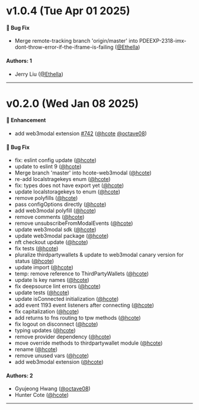 # v1.0.4 (Tue Apr 01 2025)

#### 🐛 Bug Fix

- Merge remote-tracking branch 'origin/master' into PDEEXP-2318-imx-dont-throw-error-if-the-iframe-is-failing ([@Ethella](https://github.com/Ethella))

#### Authors: 1

- Jerry Liu ([@Ethella](https://github.com/Ethella))

---

# v0.2.0 (Wed Jan 08 2025)

#### 🚀 Enhancement

- add web3modal extension [#742](https://github.com/magiclabs/magic-js/pull/742) ([@hcote](https://github.com/hcote) [@octave08](https://github.com/octave08))

#### 🐛 Bug Fix

- fix: eslint config update ([@hcote](https://github.com/hcote))
- update to eslint 9 ([@hcote](https://github.com/hcote))
- Merge branch 'master' into hcote-web3modal ([@hcote](https://github.com/hcote))
- re-add localstragekeys enum ([@hcote](https://github.com/hcote))
- fix: types does not have export yet ([@hcote](https://github.com/hcote))
- update localstoragekeys to enum ([@hcote](https://github.com/hcote))
- remove polyfills ([@hcote](https://github.com/hcote))
- pass configOptions directly ([@hcote](https://github.com/hcote))
- add web3modal polyfill ([@hcote](https://github.com/hcote))
- remove comments ([@hcote](https://github.com/hcote))
- remove unsubscribeFromModalEvents ([@hcote](https://github.com/hcote))
- update web3modal sdk ([@hcote](https://github.com/hcote))
- update web3modal package ([@hcote](https://github.com/hcote))
- nft checkout update ([@hcote](https://github.com/hcote))
- fix tests ([@hcote](https://github.com/hcote))
- pluralize thirdpartywallets & update to web3modal canary version for status ([@hcote](https://github.com/hcote))
- update import ([@hcote](https://github.com/hcote))
- temp: remove reference to ThirdPartyWallets ([@hcote](https://github.com/hcote))
- update ls key names ([@hcote](https://github.com/hcote))
- fix deepsource lint errors ([@hcote](https://github.com/hcote))
- update tests ([@hcote](https://github.com/hcote))
- update isConnected initialization ([@hcote](https://github.com/hcote))
- add event 1193 event listeners after connecting ([@hcote](https://github.com/hcote))
- fix capitalization ([@hcote](https://github.com/hcote))
- add returns to fns routing to tpw methods ([@hcote](https://github.com/hcote))
- fix logout on disconnect ([@hcote](https://github.com/hcote))
- typing updates ([@hcote](https://github.com/hcote))
- remove provider dependency ([@hcote](https://github.com/hcote))
- move override methods to thirdpartywallet module ([@hcote](https://github.com/hcote))
- rename ([@hcote](https://github.com/hcote))
- remove unused vars ([@hcote](https://github.com/hcote))
- add web3modal extension ([@hcote](https://github.com/hcote))

#### Authors: 2

- Gyujeong Hwang ([@octave08](https://github.com/octave08))
- Hunter Cote ([@hcote](https://github.com/hcote))

---

